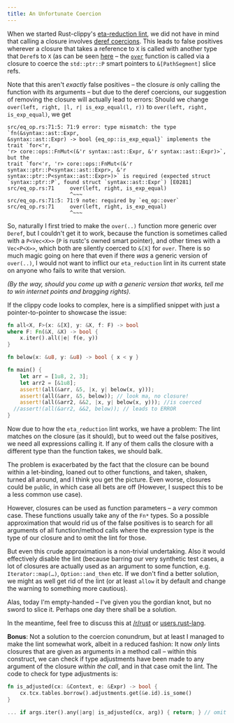 ```yaml
---
title: An Unfortunate Coercion
---
```


When we started Rust-clippy's
[eta-reduction lint](https://github.com/rust-lang-nursery/rust-clippy/blob/582ab5a0d07468254c2ceef766479d669dcf2945/clippy_lints/src/eta_reduction.rs),
we did not have in mind that calling a closure involves
[deref coercions](http://doc.rust-lang.org/book/deref-coercions.html). This
leads to false positives wherever a closure that takes a reference to `X` is
called with another type that `Deref`s to `X` (as can be seen
[here](https://github.com/rust-lang-nursery/rust-clippy/blob/582ab5a0d07468254c2ceef766479d669dcf2945/clippy_lints/src/utils/hir_utils.rs#L62)
– the
[`over`](https://github.com/rust-lang-nursery/rust-clippy/blob/582ab5a0d07468254c2ceef766479d669dcf2945/clippy_lints/src/utils/hir_utils.rs#L323)
function is called via a closure to coerce the `std::ptr::P` smart pointers to
`&[PathSegment]` slice refs.

Note that this aren't *exactly* false positives – the closure *is* only calling
the function with its arguments – but due to the deref coercions, our suggestion
of removing the closure will actually lead to errors: Should we change
`over(left, right, |l, r| is_exp_equal(l, r))` to
`over(left, right, is_exp_equal)`, we get

```
src/eq_op.rs:71:5: 71:9 error: type mismatch: the type `fn(&syntax::ast::Expr,
&syntax::ast::Expr) -> bool {eq_op::is_exp_equal}` implements the trait `for<'r,
'r> core::ops::FnMut<(&'r syntax::ast::Expr, &'r syntax::ast::Expr)>`, but the
trait `for<'r, 'r> core::ops::FnMut<(&'r syntax::ptr::P<syntax::ast::Expr>, &'r
syntax::ptr::P<syntax::ast::Expr>)>` is required (expected struct
`syntax::ptr::P`, found struct `syntax::ast::Expr`) [E0281]
src/eq_op.rs:71     over(left, right, is_exp_equal)
                    ^~~~
src/eq_op.rs:71:5: 71:9 note: required by `eq_op::over`
src/eq_op.rs:71     over(left, right, is_exp_equal)
                    ^~~~
```

So, naturally I first tried to make the `over(..)` function more generic over
`Deref`, but I couldn't get it to work, because the function is sometimes
called with a `P<Vec<X>>` (`P` is rustc's owned smart pointer), and other times
with a `Vec<P<X>>`, which both are silently coerced to `&[X]` for `over`. There
is so much magic going on here that even if there *was* a generic version of
`over(..)`, I would not want to inflict our `eta_reduction` lint in its current
state on anyone who fails to write that version.

<i>(By the way, should you come up with a generic version that works, tell me
to win internet points and bragging rights).</i>

If the clippy code looks to complex, here is a simplified snippet with just a
pointer-to-pointer to showcase the issue:

```rust
fn all<X, F>(x: &[X], y: &X, f: F) -> bool
where F: Fn(&X, &X) -> bool {
    x.iter().all(|e| f(e, y))
}

fn below(x: &u8, y: &u8) -> bool { x < y }

fn main() {
    let arr = [1u8, 2, 3];
    let arr2 = [&1u8];
    assert!(all(&arr, &5, |x, y| below(x, y)));
    assert!(all(&arr, &5, below)); // look ma, no closure!
    assert!(all(&arr2, &&2, |x, y| below(x, y))); //is coerced
  //assert!(all(&arr2, &&2, below)); // leads to ERROR
}
```

Now due to how the `eta_reduction` lint works, we have a problem: The lint
matches on the closure (as it should), but to weed out the false positives,
we need all expressions calling it. If any of them calls the closure with a
different type than the function takes, we should balk.

The problem is exacerbated by the fact that the closure can be bound within a
let-binding, loaned out to other functions, and taken, shaken, turned all
around, and I think you get the picture. Even worse, closures could be
`pub`lic, in which case all bets are off (However, I suspect this to be a less
common use case).

However, closures can be used as function parameters – a *very* common case.
These functions usually take any of the `Fn*` types. So a possible
approximation that would rid us of the false positives is to search for all
arguments of all function/method calls where the expression type is the type
of our closure and to omit the lint for those.

But even this crude approximation is a non-trivial undertaking. Also it would
effectively disable the lint (because barring our very synthetic test cases, a
lot of closures are actually used as an argument to some function, e.g.
`Iterator::map(…)`, `Option::and_then` etc. If we don't find a better solution,
we might as well get rid of the lint (or at least `allow` it by default and
change the warning to something more cautious).

Alas, today I'm empty-handed – I've given you the gordian knot, but no sword to
slice it. Perhaps one day there shall be a solution.

In the meantime, feel free to discuss this at
[/r/rust](https://www.reddit.com/r/rust/comments/3gyjwb/blog_an_unfortunate_coercion/)
or
[users.rust-lang](https://users.rust-lang.org/t/blog-an-unfortunate-coercion/2427).

__Bonus__: Not a solution to the coercion conundrum, but at least I managed to
make the lint somewhat work, albeit in a reduced fashion: It now *only* lints
closures that are given as arguments in a method call – within this construct,
we can check if type adjustments have been made to any argument of the closure
*within the call*, and in that case omit the lint. The code to check for type
adjustments is:

```rust
fn is_adjusted(cx: &Context, e: &Expr) -> bool {
    cx.tcx.tables.borrow().adjustments.get(&e.id).is_some()
}

... if args.iter().any(|arg| is_adjusted(cx, arg)) { return; } // omit lint
```
